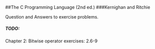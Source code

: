 ##The C Programming Language (2nd ed.)
###Kernighan and Ritchie

Question and Answers to exercise problems.


##### TODO:
Chapter 2: Bitwise operator exercises: 2.6-9

